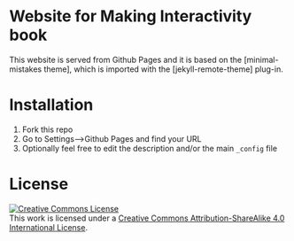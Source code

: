 # Website for Making Interactivity book

This website is served from Github Pages and it is based on the [minimal-mistakes theme], which is imported with the [jekyll-remote-theme] plug-in.

# Installation

1. Fork this repo
2. Go to Settings-->Github Pages and find your URL
3. Optionally feel free to edit the description and/or the main `_config` file

# License

<a rel="license" href="http://creativecommons.org/licenses/by-sa/4.0/"><img alt="Creative Commons License" style="border-width:0" src="https://i.creativecommons.org/l/by-sa/4.0/80x15.png" /></a><br />This work is licensed under a <a rel="license" href="http://creativecommons.org/licenses/by-sa/4.0/">Creative Commons Attribution-ShareAlike 4.0 International License</a>.
